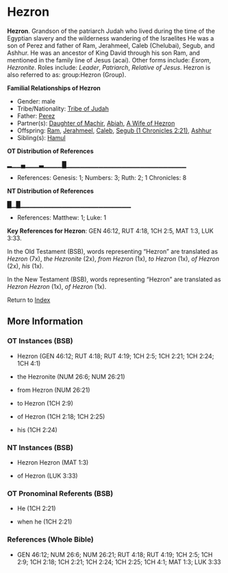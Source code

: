 # Hezron
**Hezron**. 
Grandson of the patriarch Judah who lived during the time of the Egyptian slavery and the wilderness wandering of the Israelites He was a son of Perez and father of Ram, Jerahmeel, Caleb (Chelubai), Segub, and Ashhur. He was an ancestor of King David through his son Ram, and mentioned in the family line of Jesus (acai). 
Other forms include: 
*Esrom*, *Hezronite*. 
Roles include: 
_Leader_, _Patriarch_, _Relative of Jesus_. 
Hezron is also referred to as: 
group:Hezron (Group). 




**Familial Relationships of Hezron**


* Gender: male
* Tribe/Nationality: [Tribe of Judah](../../../groups/md/acai/Judah.md)
* Father: [Perez](Perez.md)
* Partner(s): [Daughter of Machir](DaughterOfMachir.md), [Abiah](Abiah.md), [A Wife of Hezron](AWifeOfHezron.md)
* Offspring: [Ram](Ram.md), [Jerahmeel](Jerahmeel.md), [Caleb](Caleb.2.md), [Segub (1 Chronicles 2:21)](Segub.2.md), [Ashhur](Ashhur.md)
* Sibling(s): [Hamul](Hamul.md)


**OT Distribution of References**

▂▁▁▄▁▁▁▃▁▁▁▁█▁▁▁▁▁▁▁▁▁▁▁▁▁▁▁▁▁▁▁▁▁▁▁▁▁▁
* References: Genesis: 1; Numbers: 3; Ruth: 2; 1 Chronicles: 8

**NT Distribution of References**

█▁█▁▁▁▁▁▁▁▁▁▁▁▁▁▁▁▁▁▁▁▁▁▁▁▁
* References: Matthew: 1; Luke: 1



**Key References for Hezron**: 
GEN 46:12, RUT 4:18, 1CH 2:5, MAT 1:3, LUK 3:33. 


In the Old Testament (BSB), words representing “Hezron” are translated as 
*Hezron* (7x), *the Hezronite* (2x), *from Hezron* (1x), *to Hezron* (1x), *of Hezron* (2x), *his* (1x). 


In the New Testament (BSB), words representing “Hezron” are translated as 
*Hezron Hezron* (1x), *of Hezron* (1x). 


Return to [Index](00-Index.md)

## More Information

### OT Instances (BSB)

* Hezron (GEN 46:12; RUT 4:18; RUT 4:19; 1CH 2:5; 1CH 2:21; 1CH 2:24; 1CH 4:1)

* the Hezronite (NUM 26:6; NUM 26:21)

* from Hezron (NUM 26:21)

* to Hezron (1CH 2:9)

* of Hezron (1CH 2:18; 1CH 2:25)

* his (1CH 2:24)



### NT Instances (BSB)

* Hezron Hezron (MAT 1:3)

* of Hezron (LUK 3:33)



### OT Pronominal Referents (BSB)

* He (1CH 2:21)

* when he (1CH 2:21)



### References (Whole Bible)

* GEN 46:12; NUM 26:6; NUM 26:21; RUT 4:18; RUT 4:19; 1CH 2:5; 1CH 2:9; 1CH 2:18; 1CH 2:21; 1CH 2:24; 1CH 2:25; 1CH 4:1; MAT 1:3; LUK 3:33



